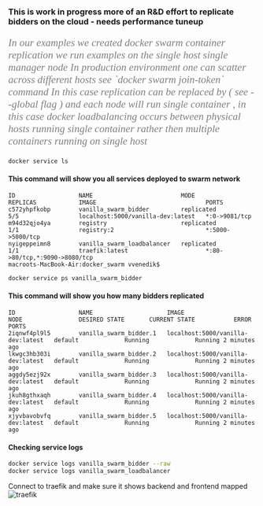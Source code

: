 ### This is work in progress more of an R&D effort to replicate bidders on the cloud - needs performance tuneup  

<p style="color:grey;font-size:150%;font-family:verdana;font-style:italic">
 In our examples we created docker swarm container replication we run examples on the single host single manager node 
 In production environment one can scatter across different hosts see  `docker swarm join-token` command 
 In this case replication can be replaced by ( see --global flag ) and each node will run single container , in this case
 docker loadbalancing occurs between physical hosts running single container rather then multiple containers running on single host 
</p>

```bash
docker service ls
```

#### This command will show you all services deployed to swarm network 


```
ID                  NAME                         MODE                REPLICAS            IMAGE                               PORTS
c572yhpfkobp        vanilla_swarm_bidder         replicated          5/5                 localhost:5000/vanilla-dev:latest   *:0->9081/tcp
m94d32qjo4ya        registry                     replicated          1/1                 registry:2                          *:5000->5000/tcp
nyigeppeimn8        vanilla_swarm_loadbalancer   replicated          1/1                 traefik:latest                      *:80->80/tcp,*:9090->8080/tcp
macroots-MacBook-Air:docker_swarm vvenedik$
```

```bash
docker service ps vanilla_swarm_bidder
```

#### This command will show you how many bidders replicated

```
ID                  NAME                     IMAGE                               NODE                DESIRED STATE       CURRENT STATE           ERROR               PORTS
2iqnwf4pl9l5        vanilla_swarm_bidder.1   localhost:5000/vanilla-dev:latest   default             Running             Running 2 minutes ago                       
lkwgc3hb303i        vanilla_swarm_bidder.2   localhost:5000/vanilla-dev:latest   default             Running             Running 2 minutes ago                       
aggdy5ezj92x        vanilla_swarm_bidder.3   localhost:5000/vanilla-dev:latest   default             Running             Running 2 minutes ago                       
jkuh8gthxaqh        vanilla_swarm_bidder.4   localhost:5000/vanilla-dev:latest   default             Running             Running 2 minutes ago                       
xjyvbavobvfq        vanilla_swarm_bidder.5   localhost:5000/vanilla-dev:latest   default             Running             Running 2 minutes ago                       
```

#### Checking service logs 
```bash
docker service logs vanilla_swarm_bidder --raw
docker service logs vanilla_swarm_loadbalancer
```

Connect to traefik and make sure it shows backend and frontend mapped 
![traefik](https://github.com/venediktov/vanilla-rtb/wiki/images/SwarmTraefikDocker.png)
 

